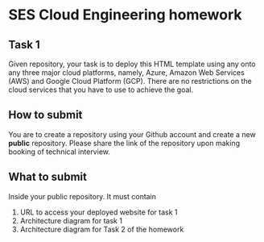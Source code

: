<h1>SES Cloud Engineering homework</h1>

<h2>Task 1</h2>

Given repository, your task is to deploy this HTML template using any onto any three major cloud platforms, namely, Azure, Amazon Web Services (AWS) and Google Cloud Platform (GCP). There are no restrictions on the cloud services that you have to use to achieve the goal.

<h2>How to submit</h2>

You are to create a repository using your Github account and create a new <b>public</b> repository. Please share the link of the repository upon making booking of technical interview.

<h2>What to submit</h2>

Inside your public repository. It must contain

1. URL to access your deployed website for task 1
2. Architecture diagram for task 1
3. Architecture diagram for Task 2 of the homework